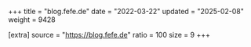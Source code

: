 +++
title = "blog.fefe.de"
date = "2022-03-22"
updated = "2025-02-08"
weight = 9428

[extra]
source = "https://blog.fefe.de"
ratio = 100
size = 9
+++
